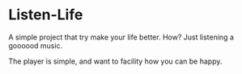 # Listen-Life

A simple project that try make your life better. How? Just listening a goooood music.

The player is simple, and want to facility how you can be happy.
